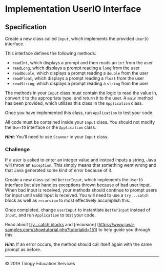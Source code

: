 # Implementation UserIO Interface

## Specification

Create a new class called `Input`, which implements the provided `UserIO` interface.

This interface defines the following methods:

- `readInt`, which displays a prompt and then reads an `int` from the user
- `readLong`, which displays a prompt reading a `long` from the user
- `readDouble`, which displays a prompt reading a `double` from the user
- `readFloat`, which displays a prompt reading a `float` from the user
- `readString`, which displays a prompt reading a `string` from the user

The methods in your `Input` class must contain the logic to read the value in, convert it to the appropriate type,
 and return it to the user. A `main` method has been provided, which utilizes this class in the `Application` class.

Once you have implemented this class, run `Application` to test your code.

All code must be contained inside your `Input` class. You should not modify the `UserIO` interface or the `Application` class.

_**Hint**_: You'll need to use `Scanner` in your `Input` class.

### Challenge

If a user is asked to enter an integer value and instead inputs a string, Java will throw an `Exception`. This simply means that
 something went wrong and that Java generated some kind of error because of it.

Create a new class called `BetterInput`, which implements the `UserIO` interface but also handles exceptions thrown because of bad
 user input. When bad input is received, your methods should continue to prompt users for input until valid input is received.
  You will need to use a `try...catch` block as well as `recursion` to most effectively accomplish this.

Once completed, change `userInput` to instantiate `BetterInput` instead of `Input`, and run `Application` to test your code.

Read about [try...catch blocks](https://www.w3schools.com/java/java_try_catch.asp) and [recursion]
(https://www.java-samples.com/showtutorial.php?tutorialid=151) to help guide you through this.

_**Hint**_: If an error occurs, the method should call itself again with the same prompt as before.

---
© 2019 Trilogy Education Services